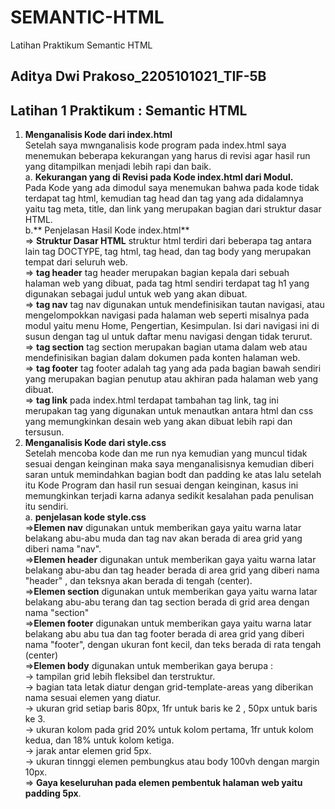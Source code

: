 # SEMANTIC-HTML
Latihan Praktikum Semantic HTML

## Aditya Dwi Prakoso_2205101021_TIF-5B

## Latihan 1 Praktikum : Semantic HTML
1. **Menganalisis Kode dari index.html** <br>
Setelah saya mwnganalisis kode program pada index.html saya menemukan beberapa kekurangan yang harus di revisi agar hasil run yang ditampilkan menjadi lebih rapi dan baik. <br>
a. **Kekurangan yang di Revisi pada Kode index.html dari Modul.** <br>
Pada Kode yang ada dimodul saya menemukan bahwa pada kode tidak terdapat tag html, kemudian tag head  dan tag yang ada didalamnya yaitu tag meta, title, dan link yang merupakan bagian dari struktur dasar HTML. <br>
b.** Penjelasan Hasil Kode index.html** <br>
=> **Struktur Dasar HTML** struktur html terdiri dari beberapa tag antara lain tag DOCTYPE, tag html, tag head, dan tag body yang merupakan tempat dari seluruh web. <br>
=> **tag header** tag header merupakan bagian kepala dari sebuah halaman web yang dibuat, pada tag html sendiri terdapat tag h1 yang digunakan sebagai judul untuk web yang akan dibuat.<br>
=> **tag nav** tag nav digunakan untuk mendefinisikan tautan navigasi, atau mengelompokkan navigasi pada halaman web seperti misalnya pada modul yaitu menu Home, Pengertian, Kesimpulan. Isi dari navigasi ini di susun dengan tag ul untuk daftar menu navigasi dengan tidak terurut. <br>
=> **tag section** tag section merupakan bagian utama dalam web atau mendefinisikan bagian dalam dokumen pada konten halaman web.<br>
=> **tag footer** tag footer adalah tag yang  ada pada bagian bawah sendiri yang merupakan bagian penutup atau akhiran pada halaman web yang dibuat. <br>
=> **tag link** pada index.html terdapat tambahan tag link, tag ini merupakan tag yang digunakan untuk menautkan antara html dan css yang memungkinkan desain web yang akan dibuat lebih rapi dan tersusun.<br>
2. **Menganalisis Kode dari style.css** <br>
Setelah mencoba kode dan me run nya kemudian yang muncul tidak sesuai dengan keinginan maka saya menganalisisnya kemudian diberi saran untuk memindahkan bagian bodt dan padding ke atas lalu setelah itu Kode Program dan hasil run sesuai dengan keinginan, kasus ini memungkinkan terjadi karna adanya sedikit kesalahan pada penulisan itu sendiri.<br>
a. **penjelasan kode style.css** <br>
=>**Elemen nav** digunakan untuk memberikan gaya yaitu warna latar belakang abu-abu muda dan tag nav akan berada di area grid yang diberi nama "nav". <br>
=>**Elemen header** digunakan untuk memberikan gaya yaitu warna latar belakang abu-abu dan tag header berada di area grid yang diberi nama "header" , dan teksnya akan berada di tengah (center).<br>
=>**Elemen section** digunakan untuk memberikan gaya yaitu warna latar belakang abu-abu terang dan tag section berada di grid area dengan nama "section"<br>
=>**Elemen footer** digunakan untuk memberikan gaya yaitu warna latar belakang abu abu tua dan tag footer berada di area grid yang diberi nama "footer", dengan ukuran font kecil, dan teks berada di rata tengah (center)<br>
=>**Elemen body** digunakan untuk memberikan gaya berupa :<br>
    -> tampilan grid lebih fleksibel dan terstruktur.<br>
    -> bagian tata letak diatur dengan grid-template-areas yang diberikan nama sesuai elemen yang diatur.<br>
    -> ukuran grid setiap baris 80px, 1fr untuk baris ke 2 , 50px untuk baris ke 3.<br>
    -> ukuran kolom pada grid 20% untuk kolom pertama, 1fr untuk kolom kedua, dan 18% untuk kolom ketiga.<br>
    -> jarak antar elemen grid 5px.<br>
    -> ukuran tinnggi elemen pembungkus atau body 100vh dengan margin 10px.<br>
=> **Gaya keseluruhan pada elemen pembentuk halaman web yaitu padding 5px**.<br>
